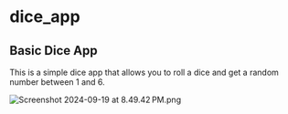 # dice_app


## Basic Dice App

  This is a simple dice app that allows you to roll a dice and get a random number between 1 and 6.


![Screenshot 2024-09-19 at 8.49.42 PM.png](../../../Documents/Photo/Screenshot%202024-09-19%20at%208.49.42%E2%80%AFPM.png)